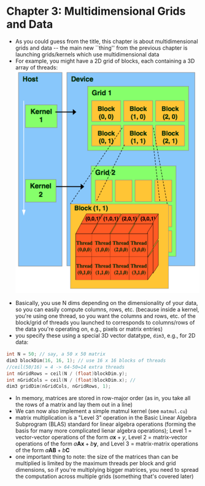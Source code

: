 # Chapter 3: Multidimensional Grids and Data

- As you could guess from the title, this chapter is about multidimensional grids and data -- the main new ``thing'' from the previous chapter is launching grids/kernels which use multidimensional data
- For example, you might have a 2D grid of blocks, each containing a 3D array of threads:
![](figs/ch3_block-grid.png)
<!-- ![[figs/ch3_block-grid.png]] -->
- Basically, you use N dims depending on the dimensionality of your data, so you can easily compute columns, rows, etc. (because inside a kernel, you're using one thread, so you want the columns and rows, etc. of the block/grid of threads you launched to corresponds to columns/rows of the data you're operating on, e.g., pixels or matrix entries)
- you specify these using a special 3D vector datatype, `dim3`, e.g., for 2D data:
```c
int N = 50; // say, a 50 x 50 matrix
dim3 blockDim(16, 16, 1); // use 16 x 16 blocks of threads
//ceil(50/16) = 4 -> 64-50=14 extra threads
int nGridRows = ceil(N / (float)blockDim.y);
int nGridCols = ceil(N / (float)blockDim.x); // 
dim3 gridDim(nGridCols, nGridRows, 1);
```
- In memory, matrices are stored in row-major order (as in, you take all the rows of a matrix and lay them out in a line)
- We can now also implement a simple matmul kernel (see `matmul.cu`)
- matrix multiplication is a "Level 3" operation in the Basic Linear Algebra Subprogram (BLAS) standard for linear algebra operations (forming the basis for many more complicated lienar algebra operations); Level 1 = vector-vector operations of the form $a\mathbf{x} + y$, Level 2 = matrix-vector operations of the form $a\mathbf{Ax} + b\mathbf{y}$, and Level 3 = matrix-matrix operations of the form $a\mathbf{AB} + b\mathbf{C}$
- one important thing to note: the size of the matrices than can be multiplied is limited by the maximum threads per block and grid dimensions, so if you're multiplying bigger matrices, you need to spread the computation across multiple grids (something that's covered later)